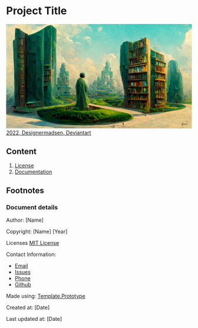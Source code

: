 # Project Title
![Repository Image that are used as a cover image social networks](./resources/cover/preview.png)
[2022, Designermadsen, Deviantart](https://www.deviantart.com/designermadsen/art/The-infinite-library-Garden-924910668)


## Content
1. [License](LICENSE.md)
2. [Documentation](docs/readme.md)

## Footnotes
### Document details
Author: [Name]

Copyright: [Name] [Year]

Licenses [MIT License](.)

Contact Information: 
* [Email](mailTo:mailto@text.example)
* [Issues](link)
* [Phone](.)
* [Github](link)


Made using: [Template.Prototype](https://github.com/KentVejrupMadsen/template.prototype)

Created at: [Date]

Last updated at: [Date]

